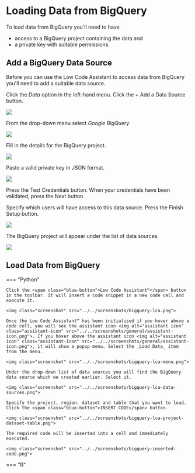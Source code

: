 # Loading Data from BigQuery

<!-- https://user-images.githubusercontent.com/6134409/197819314-3b83455e-371a-4058-9e2d-d806ee216da2.mp4 -->

To load data from BigQuery you'll need to have

- access to a BigQuery project containing the data and
- a private key with suitable permissions.

## Add a BigQuery Data Source

Before you can use the Low Code Assistant to access data from BigQuery you'll need to add a suitable data source.

Click the _Data_ option in the left-hand menu. Click the <span class="blue-button">+ Add a Data Source</span> button.

<img class="screenshot" src="../../screenshots/data-sources.png">

From the drop-down menu select _Google BigQuery_.

<!-- <img class="screenshot" src="../../screenshots/s3-new-data-source.png"> -->
<img class="screenshot" src="../../screenshots/bigquery-select-data-store.png">

Fill in the details for the BigQuery project.

<img class="screenshot" src="../../screenshots/bigquery-project-details.png">

Paste a valid private key in JSON format.

<img class="screenshot" src="../../screenshots/bigquery-private-key.png">

Press the <span class="green-button">Test Credentials</span> button. When your credentials have been validated, press the <span class="blue-button">Next</span> button.

Specify which users will have access to this data source. Press the <span class="green-button">Finish Setup</span> button.

<img class="screenshot" src="../../screenshots/bigquery-permissions.png">

The BigQuery project will appear under the list of data sources.

<img class="screenshot" src="../../screenshots/s3-added.png">

## Load Data from BigQuery

=== "Python"

    Click the <span class="blue-button">Low Code Assistant™</span> button in the toolbar. It will insert a code snippet in a new code cell and execute it.

    <img class="screenshot" src="../../screenshots/bigquery-lca.png">

    Once the Low Code Assistant™ has been initialised if you hover above a code cell, you will see the assistant icon <img alt="assistant icon" class="assistant-icon" src="../../screenshots/general/assistant-icon.png">. If you hover above the assistant icon <img alt="assistant icon" class="assistant-icon" src="../../screenshots/general/assistant-icon.png">, it will show a popup menu. Select the _Load Data_ item from the menu.

    <img class="screenshot" src="../../screenshots/bigquery-lca-menu.png">

    Under the drop-down list of data sources you will find the BigQuery data source which we created earlier. Select it.

    <img class="screenshot" src="../../screenshots/bigquery-lca-data-sources.png">

    Specify the project, region, dataset and table that you want to load. Click the <span class="blue-button">INSERT CODE</span> button.

    <img class="screenshot" src="../../screenshots/bigquery-lca-project-dataset-table.png">

    The required code will be inserted into a cell and immediately executed.

    <img class="screenshot" src="../../screenshots/bigquery-inserted-code.png">

=== "R"
